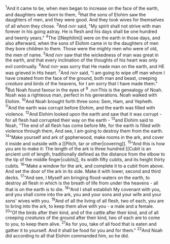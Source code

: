 <sup>1</sup>And it came to be, when men began to increase on the face of the earth, and daughters were born to them,
<sup>2</sup>that the sons of Elohim saw the daughters of men, and they were good. And they took wives for themselves of all whom they chose.
<sup>3</sup>And יהוה said, "My spirit shall not strive with man forever in his going astray. He is flesh and his days shall be one hundred and twenty years."
<sup>4</sup>The [[Nephilim]] were on the earth in those days, and also afterward, when the sons of Elohim came in to the daughters of men they bore children to them. Those were the mighty men who were of old, the men of name.
<sup>5</sup>And יהוה saw that the wickedness of man was great in the earth, and that every inclination of the thoughts of his heart was only evil continually.
<sup>6</sup>And יהוה was sorry that He made man on the earth, and HE was grieved in His heart.
<sup>7</sup>And יהוה said, "I am going to wipe off man whom I have created from the face of the ground, both man and beast, creeping *creature* and birds of the heavens, for I am sorry that I have made them."
<sup>8</sup>But Noah found favour in the eyes of יהוה.
<sup>9</sup>This is the genealogy of Noah. Noah was a righteous man, perfect in his generations. Noah walked with Elohim.
<sup>10</sup>And Noah brought forth three sons: Sem, Ham, and Yepheth.
<sup>11</sup>And the earth was corrupt before Elohim, and the earth was filled with violence.
<sup>12</sup>And Elohim looked upon the earth and saw that it was corrupt - for all flesh had corrupted their way on the earth -
<sup>13</sup>and Elohim said to Noah, "The end of all flesh has come before Me, for the earth is filled with violence through them, And see, I am going to destroy them from the earth.
<sup>14</sup>"Make yourself and ark of gopherwood, make rooms in the ark, and cover it inside and outside with a [[Pitch, tar or other|covering]].
<sup>15</sup>"And this is how you are to make it: The length of the ark is three hundred [[Cubit is an ancient unit of length, traditionally defined as the distance from the elbow to the tip of the middle finger|cubits]], its width fifty cubits, and its height thirty cubits.
<sup>16</sup>"Make a window for the ark, and complete it to a cubit from above. And set the door of the ark in its side. Make it with lower, second and third decks.
<sup>17</sup>"And see, I Myself am bringing flood-waters on the earth, to destroy all flesh in which is the breath of life from under the heavens - all that is on the earth is to die.
<sup>18</sup>"And I shall establish My covenant with you, and you shall come into the ark, you and your sons and your wife and your sons' wives with you.
<sup>19</sup>And of all the living of all flesh, two of each, you are to bring into the ark, to keep them alive with you - a male and a female.
<sup>20</sup>"Of the birds after their kind, and of the cattle after their kind, and of all creeping *creatures* of the ground after their kind, two of each are to come to you, to keep them alive.
<sup>21</sup>As for you, take of all food that is eaten and gather it to yourself. And it shall be food for you and for them."
<sup>22</sup>And Noah did according to all that Elohim commanded him, so he did.